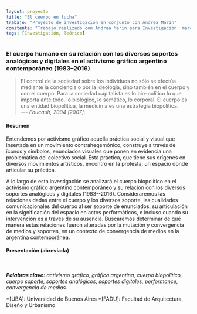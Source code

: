 ```yaml
---
layout: proyecto
title: "El cuerpo en lucha"
trabajo: "Proyecto de investigación en conjunto con Andrea Marin"
comitente: "Trabajo realizado con Andrea Marin para Investigación: marcos, conceptos y herramientas, [Cátedra Caivano](https://materiainvestigacion.wordpress.com), FADU--UBA."
tags: [Investigación, Teórico]
---
```


### El cuerpo humano en su relación con los diversos soportes analógicos y digitales en el activismo gráfico argentino contemporáneo (1983–2016)

> El control de la sociedad sobre los individuos no sólo se efectúa mediante la conciencia o por la ideología, sino también en el cuerpo y con el cuerpo. Para la sociedad capitalista es lo bio–político lo que importa ante todo, lo biológico, lo somático, lo corporal. El cuerpo es una entidad biopolítica, la medicin a es una estrategia biopolítica.  
> --- <cite>Foucault, 2004 [2007]</cite>.

#### Resumen

Entendemos por activismo gráfico aquella práctica social y visual que insertada en un movimiento contrahegemónico, construye a través de íconos y símbolos, enunciados visuales que ponen en evidencia una problemática del colectivo social. Esta práctica, que tiene sus orígenes en diversos movimientos artísticos, encontró en la protesta, un espacio donde articular su práctica.  

A lo largo de esta investigación se analizará el cuerpo biopolítico en el activismo gráfico argentino contemporáneo y su relación con los diversos soportes analógicos y digitales (1983--2016). Consideraremos las relaciones dadas entre el cuerpo y los diversos soporte, las cualidades comunicacionales del cuerpo al ser soporte de enunciados, su articulación en la significación del espacio en actos performáticos, e incluso cuando su intervención es a través de su ausencia. Buscaremos determinar de qué manera estas relaciones fueron alteradas por la mutación y convergencia de medios y soportes, en un contexto de convergencia de medios en la argentina contemporánea.

#### Presentación (abreviada)

<div class="fotorama" data-fit="cover">
	<img src="{{ site.baseurl }}/img/2016_inv-01.jpg" alt="" />
	<img src="{{ site.baseurl }}/img/2016_inv-02.jpg" alt="" />
	<img src="{{ site.baseurl }}/img/2016_inv-03.jpg" alt="" />
	<img src="{{ site.baseurl }}/img/2016_inv-04.jpg" alt="" />
	<img src="{{ site.baseurl }}/img/2016_inv-08.jpg" alt="" />
	<img src="{{ site.baseurl }}/img/2016_inv-10.jpg" alt="" />
	<img src="{{ site.baseurl }}/img/2016_inv-11.jpg" alt="" />
	<img src="{{ site.baseurl }}/img/2016_inv-12.jpg" alt="" />
	<img src="{{ site.baseurl }}/img/2016_inv-14.jpg" alt="" />
	<img src="{{ site.baseurl }}/img/2016_inv-15.jpg" alt="" />
</div>

***Palabras clave:** activismo gráfico, gráfica argentina, cuerpo biopolítico, cuerpo soporte, soportes analógicos, soportes digitales, performance, convergencia de medios.*

*[UBA]: Universidad de Buenos Aires
*[FADU]: Facultad de Arquitectura, Diseño y Urbanismo
